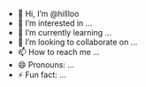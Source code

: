 - 👋 Hi, I’m @hillloo
- 👀 I’m interested in ...
- 🌱 I’m currently learning ...
- 💞️ I’m looking to collaborate on ...
- 📫 How to reach me ...
- 😄 Pronouns: ...
- ⚡ Fun fact: ...

<!---
hillloo/hillloo is a ✨ special ✨ repository because its `README.md` (this file) appears on your GitHub profile.
You can click the Preview link to take a look at your changes.
--->
